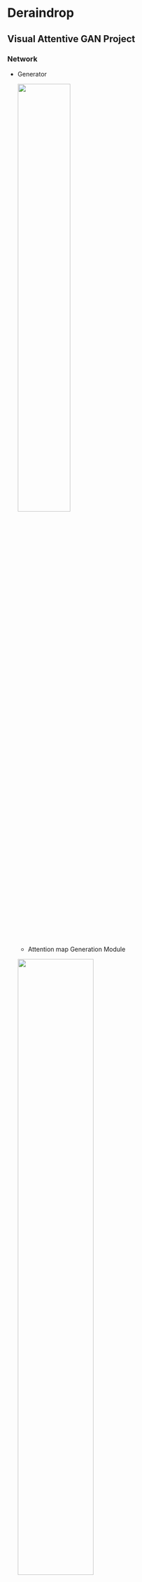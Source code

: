 # Deraindrop

## Visual Attentive GAN Project
### Network
- Generator

  <img src="https://user-images.githubusercontent.com/74402562/118164824-7eab1980-b45e-11eb-9b0e-beab280f1db1.png" width="50%" height="50%"></img>

  * Attention map Generation Module    

  <img src="https://user-images.githubusercontent.com/74402562/118346899-ef932400-b579-11eb-9f74-18b63db2ff3d.png" width="60%" height="60%"></img>

  * Autoencoder - Raindrop Free Generation Module     

  <img src="https://user-images.githubusercontent.com/74402562/118232169-28c08b00-b4cb-11eb-945b-b0b057dd99c5.png" width="80%" height="80%"></img>

    <img src="https://user-images.githubusercontent.com/74402562/118165525-5839ae00-b45f-11eb-8cfe-5f464ddb3440.png" width="50%" height="50%"></img>
    <img src="https://user-images.githubusercontent.com/74402562/118165527-58d24480-b45f-11eb-9eb9-e2c1678d16d5.png" width="50%" height="50%"></img>
  
- Discriminator

<img src="https://user-images.githubusercontent.com/74402562/118346902-f6219b80-b579-11eb-8f22-47f8ef25d255.png" width="80%" height="80%"></img>

------------------------------------
### Result
- PSNR : 31.73  , SSIM : 0.9591    
<img src="https://user-images.githubusercontent.com/74402562/118083626-3a862d80-b3fa-11eb-9edc-97ad098b5daf.png" width="60%" height="60%"></img>

- PSNR : 35.74  , SSIM : 0.9864   
<img src="https://user-images.githubusercontent.com/74402562/118083630-3b1ec400-b3fa-11eb-817e-2e262512798d.png" width="60%" height="60%"></img>

- PSNR : 33.18  , SSIM : 0.9691   
<img src="https://user-images.githubusercontent.com/74402562/118083632-3bb75a80-b3fa-11eb-9814-592c9abd8e61.png" width="60%" height="60%"></img>

- PSNR : 32.65  , SSIM : 0.9624   
<img src="https://user-images.githubusercontent.com/74402562/118083635-3c4ff100-b3fa-11eb-8283-e9a5f34c2f40.png" width="60%" height="60%"></img>

- PSNR : 32.32  , SSIM : 0.9783   
<img src="https://user-images.githubusercontent.com/74402562/118083634-3c4ff100-b3fa-11eb-86c2-b63ee41fc6fb.png" width="60%" height="60%"></img>

- PSNR : 34.48  , SSIM : 0.9788   
<img src="https://user-images.githubusercontent.com/74402562/118083638-3ce88780-b3fa-11eb-87e1-d523e400408d.png" width="60%" height="60%"></img>

- PSNR : 32.14  , SSIM : 0.9810   
<img src="https://user-images.githubusercontent.com/74402562/118083641-3d811e00-b3fa-11eb-98cc-f86e0e195ded.png" width="60%" height="60%"></img>

- PSNR : 32.15  , SSIM : 0.9750   
<img src="https://user-images.githubusercontent.com/74402562/118083640-3ce88780-b3fa-11eb-9c96-c4389f96e53d.png" width="60%" height="60%"></img>

---------------------------
### Result of Object Detection
<img src="https://user-images.githubusercontent.com/74402562/117578056-7e8ddf80-b127-11eb-9cb4-a5bca46e6b91.png" width="450px" height="180px"></img>

<img src="https://user-images.githubusercontent.com/74402562/117578057-80f03980-b127-11eb-8fca-39e23c05ed17.png" width="450px" height="180px"></img>

<img src="https://user-images.githubusercontent.com/74402562/117578060-83529380-b127-11eb-9049-0fc7e03f0a3b.png" width="450px" height="300px"></img>
<img src="https://user-images.githubusercontent.com/74402562/117578065-864d8400-b127-11eb-993c-be0e9fe84fb0.png" width="450px" height="300px"></img>

-----------------------------
### References

- LSGAN : https://arxiv.org/pdf/1611.04076.pdf
- SRGAN : https://arxiv.org/pdf/1609.04802.pdf
- RCAN(Image Super-Resolution Using Very Deep Residual Channel Attention Networks) : https://arxiv.org/pdf/1807.02758.pdf
- pix2pix : https://arxiv.org/pdf/1611.07004.pdf
- Neural style transfer : https://arxiv.org/pdf/1508.06576v2.pdf
- Loss Functions for Image Restoration with Neural Networks : https://arxiv.org/pdf/1511.08861.pdf
